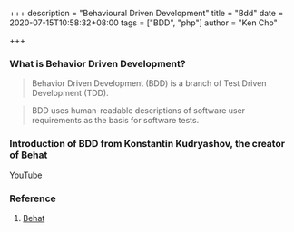 +++
description = "Behavioural Driven Development"
title = "Bdd"
date = 2020-07-15T10:58:32+08:00
tags = ["BDD", "php"]
author = "Ken Cho"

+++
### What is Behavior Driven Development?
>Behavior Driven Development (BDD) is a branch of Test Driven Development (TDD).

>BDD uses human-readable descriptions of software user requirements as the basis for software tests.

### Introduction of BDD from Konstantin Kudryashov, the creator of Behat
[YouTube](https://youtu.be/njcHzGYv7nI)





### Reference
1. [Behat](https://docs.behat.org/en/latest/)



